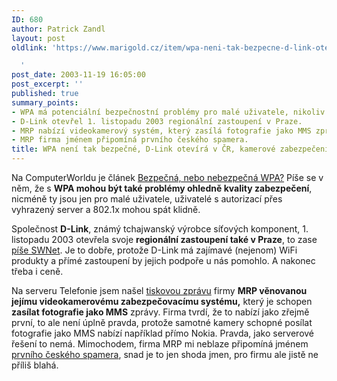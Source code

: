 ```yaml
---
ID: 680
author: Patrick Zandl
layout: post
oldlink: 'https://www.marigold.cz/item/wpa-neni-tak-bezpecne-d-link-otevira-v-cr-kamerove-zabezpeceni-avizuje-pres-mms

  '
post_date: 2003-11-19 16:05:00
post_excerpt: ''
published: true
summary_points:
- WPA má potenciální bezpečnostní problémy pro malé uživatele, nikoliv pro 802.1x.
- D-Link otevřel 1. listopadu 2003 regionální zastoupení v Praze.
- MRP nabízí videokamerový systém, který zasílá fotografie jako MMS zprávy.
- MRP firma jménem připomíná prvního českého spamera.
title: WPA není tak bezpečné, D-Link otevírá v ČR, kamerové zabezpečení avizuje přes MMS
---
```


<p>
Na ComputerWorldu je článek <A href="http://www.cw.cz/cw.nsf/ID/674338FD9FB03012C1256DDE0037E372">Bezpečná, nebo nebezpečná WPA?</A>&#160;Píše se v něm, že s <STRONG>WPA mohou být také problémy ohledně kvality zabezpečení</STRONG>, nicméně ty jsou jen pro malé uživatele, uživatelé s autorizací přes vyhrazený server a 802.1x mohou spát klidně. </p>

<p>
Společnost <STRONG>D-Link</STRONG>, známý tchajwanský výrobce síťových komponent, 1. listopadu 2003 otevřela svoje <STRONG>regionální zastoupení také v Praze</STRONG>, to zase <A href="http://swnet.cz/index.php?ID=19639" target=_blank>píše SWNet</A>. Je to dobře, protože D-Link má zajímavé (nejenom) WiFi produkty a přímé zastoupení by jejich podpoře u nás pomohlo. A nakonec třeba i ceně. </p>

<p>
Na serveru Telefonie jsem našel <A href="http://www.telefonie.cz/zprava.asp?id=3538" target=_blank>tiskovou zprávu</A> firmy <STRONG>MRP věnovanou jejímu videokamerovému zabezpečovacímu systému,</STRONG> který je schopen <STRONG>zasílat fotografie jako MMS</STRONG> zprávy. Firma tvrdí, že to nabízí jako zřejmě první, to ale není úplně pravda, protože samotné kamery schopné posílat fotografie jako MMS nabízí například přímo Nokia. Pravda, jako serverové řešení to nemá. Mimochodem, firma MRP mi neblaze připomíná jménem <A href="http://www.earchiv.cz/a801s600/a801s602.php3" target=_blank>prvního českého spamera</A>, snad je to jen shoda jmen, pro firmu ale jistě ne příliš blahá. </p>